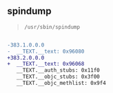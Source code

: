 ## spindump

> `/usr/sbin/spindump`

```diff

-383.1.0.0.0
-  __TEXT.__text: 0x96080
+383.2.0.0.0
+  __TEXT.__text: 0x96068
   __TEXT.__auth_stubs: 0x11f0
   __TEXT.__objc_stubs: 0x3f00
   __TEXT.__objc_methlist: 0x9f4

```
